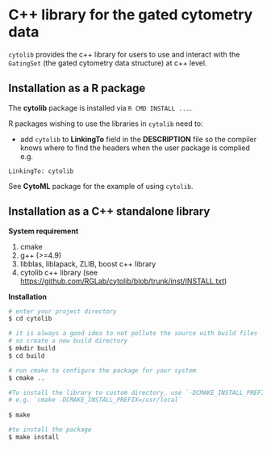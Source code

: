 # C++ library for the gated cytometry data

`cytolib` provides the c++ library for users to use and interact with the `GatingSet` (the gated cytometry data structure) at c++ level.

## Installation as a R package
The **cytolib** package is installed via `R CMD INSTALL ...`. 

R packages wishing to use the libraries in `cytolib` need to:

- add `cytolib` to **LinkingTo** field in the **DESCRIPTION** file so the compiler knows where to find the headers when the user package is complied
e.g.

```
LinkingTo: cytolib
```
See **CytoML** package for the example of using `cytolib`.

## Installation as a C++ standalone library

**System requirement**
1. cmake
2. g++ (>=4.9)
3. libblas, liblapack, ZLIB, boost c++ library
4. cytolib c++ library (see https://github.com/RGLab/cytolib/blob/trunk/inst/INSTALL.txt)

**Installation**

```bash
# enter your project directory
$ cd cytolib

# it is always a good idea to not pollute the source with build files
# so create a new build directory
$ mkdir build
$ cd build

# run cmake to configure the package for your system
$ cmake ..

#To install the library to custom directory, use `-DCMAKE_INSTALL_PREFIX` option
# e.g. `cmake -DCMAKE_INSTALL_PREFIX=/usr/local` 
   
$ make

#to install the package
$ make install

```
   